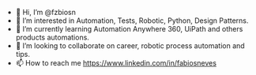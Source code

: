 - 👋 Hi, I’m @fzbiosn
- 👀 I’m interested in Automation, Tests, Robotic, Python, Design Patterns.
- 🌱 I’m currently learning Automation Anywhere 360, UiPath and others products automations.
- 💞️ I’m looking to collaborate on career, robotic process automation and tips.
- 📫 How to reach me https://www.linkedin.com/in/fabiosneves

<!---
fzbiosn/fzbiosn is a ✨ special ✨ repository because its `README.md` (this file) appears on your GitHub profile.
You can click the Preview link to take a look at your changes.
--->
